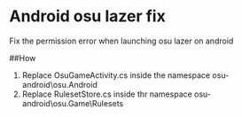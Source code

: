 # Android osu lazer fix
Fix the permission error when launching osu lazer on android

##How
1. Replace OsuGameActivity.cs inside the namespace osu-android\osu.Android
2. Replace RulesetStore.cs inside thr namespace osu-android\osu.Game\Rulesets
